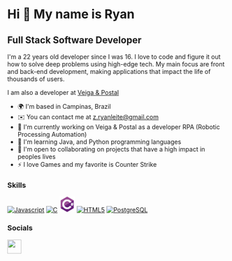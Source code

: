 Hi 👋 My name is Ryan
==========================

Full Stack Software Developer
-----------------------------

I'm a 22 years old developer since I was 16. I love to code and figure it out how to solve deep problems using high-edge tech. My main focus are front and back-end development, making applications that impact the life of thousands of users.

I am also a developer at [Veiga & Postal](https://veigaepostal.com.br/)

* 🌍  I'm based in Campinas, Brazil
* ✉️  You can contact me at [z.ryanleite@gmail.com](mailto:z.ryanleite@gmail.com)
* 🚀  I'm currently working on Veiga & Postal as a developer RPA (Robotic Processing Automation)
* 🧠  I'm learning Java, and Python programming languages
* 🤝  I'm open to collaborating on projects that have a high impact in peoples lives
* ⚡  I love Games and my favorite is Counter Strike

### Skills

<p align="left">
<a href="https://developer.mozilla.org/en-US/docs/Web/JavaScript" target="_blank" rel="noreferrer"><img src="https://raw.githubusercontent.com/danielcranney/readme-generator/main/public/icons/skills/javascript-colored.svg" width="36" height="36" alt="Javascript" /></a>
<a href="https://docs.microsoft.com/en-us/cpp/?view=msvc-170" target="_blank" rel="noreferrer"><img src="https://raw.githubusercontent.com/danielcranney/readme-generator/main/public/icons/skills/c-colored.svg" width="36" height="36" alt="C" /></a>
<a href="https://docs.microsoft.com/en-us/cpp/?view=msvc-170" target="_blank" rel="noreferrer"><img alt="David-Csharp" src="https://raw.githubusercontent.com/devicons/devicon/master/icons/csharp/csharp-original.svg" width="36" height="36" alt="C#"/></a>
<a href="https://developer.mozilla.org/en-US/docs/Glossary/HTML5" target="_blank" rel="noreferrer"><img src="https://raw.githubusercontent.com/danielcranney/readme-generator/main/public/icons/skills/html5-colored.svg" width="36" height="36" alt="HTML5" /></a>
<a href="https://www.postgresql.org/" target="_blank" rel="noreferrer"><img src="https://raw.githubusercontent.com/danielcranney/readme-generator/main/public/icons/skills/postgresql-colored.svg" width="36" height="36" alt="PostgreSQL" /></a>

</p>

### Socials

<p align="left"></a></a> <a href="https://www.linkedin.com/in/ryanzleite" target="_blank" rel="noreferrer"><img src="https://raw.githubusercontent.com/danielcranney/readme-generator/main/public/icons/socials/linkedin.svg" width="32" height="32" /></a> </a></a></p>
